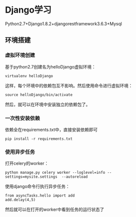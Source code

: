 # Django学习

Python2.7+Django1.8.2+djangorestframework3.6.3+Mysql

## 环境搭建

### 虚拟环境创建

基于python2.7创建名为helloDjango虚拟环境：
```
virtualenv helloDjango
```

这样，每个环境中的依赖包互不影响。然后使用命令进行虚拟环境：

```
source helloDjango/bin/activate
```
然后，就可以在环境中安装独立的依赖包了。

### 一次性安装依赖

依赖全在requirements.txt中，直接安装依赖即可
```
pip install -r requirements.txt
```

### 使用异步任务

打开celery的worker：

```
python manage.py celery worker --loglevel=info --settings=mysite.settings  --autoreload
```

使用django命令行执行异步任务：

```
from asyncTasks.hello import add
add.delay(4,5)
```

然后就可以在打开的worker中看到任务的运行状态了